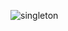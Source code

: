 ![singleton](https://github.com/ciscoquirino/bertoti/assets/66077298/f1e055f9-79ea-46cc-8230-4347bb41aeed)
